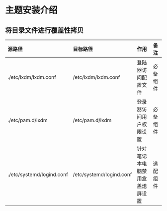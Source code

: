 # 主题安装介绍

## 将目录文件进行覆盖性拷贝
| 源路径 | 目标路径 | 作用 | 备注 |
| :--- | :--- | :--- | :--- |
| ./etc/lxdm/lxdm.conf | /etc/lxdm/lxdm.conf | 登陆器访问配置文件 | 必备组件 | 
| ./etc/pam.d/lxdm | /etc/pam.d/lxdm | 登录器访问用户权限设置| 必备组件 |
| ./etc/systemd/logind.conf | /etc/systemd/logind.conf | 针对笔记本电脑禁用盒盖熄屏设置 | 选配组件 |

